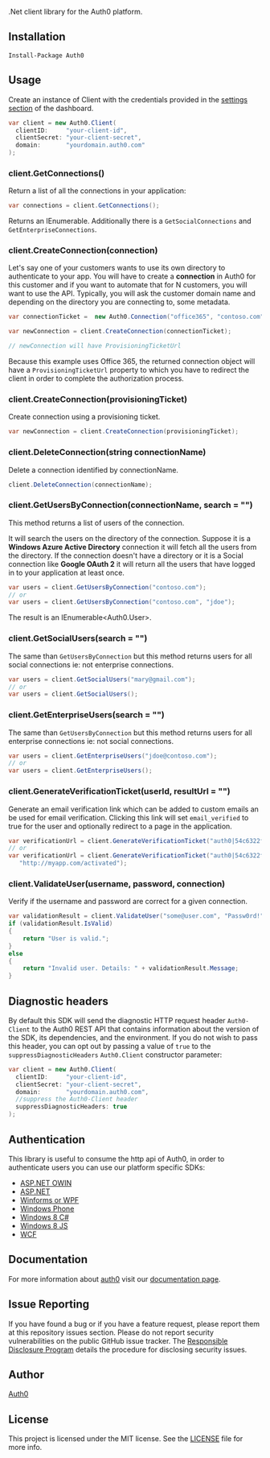 .Net client library for the Auth0 platform.

## Installation

    Install-Package Auth0

## Usage

Create an instance of Client with the credentials provided in the [settings section](https://app.auth0.com/#/settings) of the dashboard.

~~~csharp
var client = new Auth0.Client(
  clientID:     "your-client-id",
  clientSecret: "your-client-secret",
  domain:       "yourdomain.auth0.com"
);
~~~

### client.GetConnections()

Return a list of all the connections in your application:

~~~csharp
var connections = client.GetConnections();
~~~

Returns an IEnumerable<Connection>. Additionally there is a ```GetSocialConnections``` and ```GetEnterpriseConnections```.

### client.CreateConnection(connection)

Let's say one of your customers wants to use its own directory to authenticate to your app. You will have to create a **connection** in Auth0 for this customer and if you want to automate that for N customers, you will want to use the API. Typically, you will ask the customer domain name and depending on the directory you are connecting to, some metadata.

~~~csharp
var connectionTicket =  new Auth0.Connection("office365", "contoso.com");

var newConnection = client.CreateConnection(connectionTicket);

// newConnection will have ProvisioningTicketUrl
~~~

Because this example uses Office 365, the returned connection object will have a ```ProvisioningTicketUrl``` property to which you have to redirect the client in order to complete the authorization process.

### client.CreateConnection(provisioningTicket)

Create connection using a provisioning ticket.

~~~csharp
var newConnection = client.CreateConnection(provisioningTicket);
~~~

### client.DeleteConnection(string connectionName)

Delete a connection identified by connectionName.

~~~csharp
client.DeleteConnection(connectionName);
~~~

### client.GetUsersByConnection(connectionName, search = "")

This method returns a list of users of the connection.

It will search the users on the directory of the connection. Suppose it is a **Windows Azure Active Directory** connection it will fetch all the users from the directory. If the connection doesn't have a directory or it is a Social connection like **Google OAuth 2** it will return all the users that have logged in to your application at least once.

~~~csharp
var users = client.GetUsersByConnection("contoso.com");
// or
var users = client.GetUsersByConnection("contoso.com", "jdoe");
~~~

The result is an IEnumerable<Auth0.User>.

### client.GetSocialUsers(search = "")

The same than ```GetUsersByConnection``` but this method returns users for all social connections ie: not enterprise connections.

~~~csharp
var users = client.GetSocialUsers("mary@gmail.com");
// or
var users = client.GetSocialUsers();
~~~

### client.GetEnterpriseUsers(search = "")

The same than ```GetUsersByConnection``` but this method returns users for all enterprise connections ie: not social connections.

~~~csharp
var users = client.GetEnterpriseUsers("jdoe@contoso.com");
// or
var users = client.GetEnterpriseUsers();
~~~

### client.GenerateVerificationTicket(userId, resultUrl = "")

Generate an email verification link which can be added to custom emails an be used for email verification. Clicking this link will set ```email_verified``` to true for the user and optionally redirect to a page in the application.

~~~csharp
var verificationUrl = client.GenerateVerificationTicket("auth0|54c6322f6936d15310dca942");
// or
var verificationUrl = client.GenerateVerificationTicket("auth0|54c6322f6936d15310dca942",
   "http://myapp.com/activated");
~~~

### client.ValidateUser(username, password, connection)

Verify if the username and password are correct for a given connection.

~~~csharp
var validationResult = client.ValidateUser("some@user.com", "Passw0rd!", "Username-Password-Authentication");
if (validationResult.IsValid)
{
    return "User is valid.";
}
else
{
    return "Invalid user. Details: " + validationResult.Message;
}
~~~

## Diagnostic headers

By default this SDK will send the diagnostic HTTP request header `Auth0-Client` to the Auth0 REST API that contains information about the version of the SDK, its dependencies, and the environment.  If you do not wish to pass this header, you can opt out by passing a value of `true` to the `suppressDiagnosticHeaders` `Auth0.Client` constructor parameter:

~~~csharp
var client = new Auth0.Client(
  clientID:     "your-client-id",
  clientSecret: "your-client-secret",
  domain:       "yourdomain.auth0.com",
  //suppress the Auth0-Client header
  suppressDiagnosticHeaders: true
);
~~~

## Authentication

This library is useful to consume the http api of Auth0, in order to authenticate users you can use our platform specific SDKs:
* [ASP.NET OWIN](https://github.com/auth0/auth0-aspnet-owin)
* [ASP.NET](https://github.com/auth0/auth0-aspnet)
* [Winforms or WPF](https://github.com/auth0/Auth0.WinformsWPF)
* [Windows Phone](https://github.com/auth0/Auth0.WindowsPhone)
* [Windows 8 C#](https://github.com/auth0/Auth0.Windows8.Cs)
* [Windows 8 JS](https://github.com/auth0/Auth0.Windows8.Js)
* [WCF](https://docs.auth0.com/wcf-tutorial)

## Documentation

For more information about [auth0](http://auth0.com) visit our [documentation page](http://docs.auth0.com/).

## Issue Reporting

If you have found a bug or if you have a feature request, please report them at this repository issues section. Please do not report security vulnerabilities on the public GitHub issue tracker. The [Responsible Disclosure Program](https://auth0.com/whitehat) details the procedure for disclosing security issues.

## Author

[Auth0](auth0.com)

## License

This project is licensed under the MIT license. See the [LICENSE](LICENSE.txt) file for more info.
